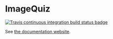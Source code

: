 # ImageQuiz

[![Travis continuous integration build status badge](https://travis-ci.org/Jasig/ImageQuiz.svg?branch=master)](https://travis-ci.org/Jasig/ImageQuiz)

See [the documentation website](http://jasig.github.io/ImageQuiz).
